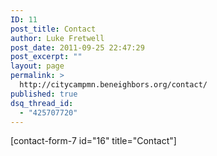 ```yaml
---
ID: 11
post_title: Contact
author: Luke Fretwell
post_date: 2011-09-25 22:47:29
post_excerpt: ""
layout: page
permalink: >
  http://citycampmn.beneighbors.org/contact/
published: true
dsq_thread_id:
  - "425707720"
---
```

[contact-form-7 id="16" title="Contact"]